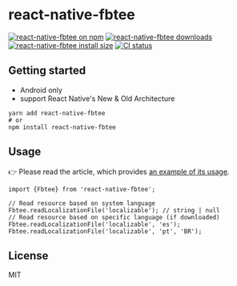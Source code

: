 # react-native-fbtee

[![react-native-fbtee on npm](https://badgen.net/npm/v/react-native-fbtee)](https://www.npmjs.com/package/react-native-fbtee)
[![react-native-fbtee downloads](https://badgen.net/npm/dm/react-native-fbtee)](https://www.npmtrends.com/react-native-fbtee)
[![react-native-fbtee install size](https://packagephobia.com/badge?p=react-native-fbtee)](https://packagephobia.com/result?p=react-native-fbtee)
[![CI status](https://github.com/retyui/react-native-fbtee/actions/workflows/build_android.yaml/badge.svg)](https://github.com/retyui/react-native-fbtee/actions/workflows/build_android.yaml)

## Getting started

* Android only
* support React Native's New & Old Architecture

```shell
yarn add react-native-fbtee
# or
npm install react-native-fbtee
```


## Usage

👉 Please read the article, which provides [an example of its usage](https://dev.to/retyui/99-of-react-native-apps-make-this-localization-i18n-mistake-is-yours-one-of-them-2o6g).

```tsx
import {Fbtee} from 'react-native-fbtee';

// Read resource based on system language
Fbtee.readLocalizationFile('localizable'); // string | null
// Read resource based on specific language (if downloaded)
Fbtee.readLocalizationFile('localizable', 'es');
Fbtee.readLocalizationFile('localizable', 'pt', 'BR');
```

## License

MIT
